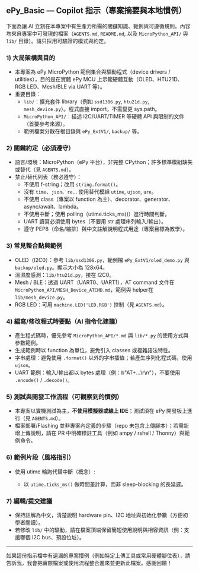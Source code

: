 ## ePy_Basic — Copilot 指示（專案摘要與本地慣例）

下面為讓 AI 立刻在本專案中有生產力所需的關鍵知識、範例與可遵循規則。內容均來自專案中可發現的檔案（`AGENTS.md`, `README.md`, 以及 `MicroPython_API/` 與 `lib/` 目錄）。請只採用可驗證的模式與約定。

### 1) 大局架構與目的
- 本專案為 ePy MicroPython 範例集合與驅動程式（device drivers / utilities），目的是在實體 ePy MCU 上示範硬體互動（OLED、HTU21D、RGB LED、Mesh/BLE via UART 等）。
- 重要目錄：
  - `lib/`：擴充套件 library（例如 `ssd1306.py`, `htu21d.py`, `mesh_device.py`）。程式直接 import，不需變更 sys.path。
  - `MicroPython_API/`：描述 I2C/UART/TIMER 等硬體 API 與限制的文件（首要參考來源）。
  - 範例檔案分散在根目錄與 `ePy_ExtV1/`, `backup/` 等。

### 2) 關鍵約定（必須遵守）
- 語言/環境：MicroPython（ePy 平台），非完整 CPython；許多標準模組缺失或替代（見 `AGENTS.md`）。
- 禁止/替代列表（務必遵守）：
  - 不使用 f-string；改用 `string.format()`。
  - 沒有 `time`、`json`、`re`... 使用替代模組 `utime`, `ujson`, `ure`。
  - 不使用 class（專案以 function 為主）、decorator、generator、async/await、lambda。
  - 不使用中斷；使用 polling（utime.ticks_ms()）進行時間判斷。
  - UART 讀寫必須使用 bytes（不要用 str 處理串列輸入/輸出）。
  - 遵守 PEP8（命名/縮排）與中文註解說明程式用途（專案目標為教學）。

### 3) 常見整合點與範例
- OLED（I2C0）：參考 `lib/ssd1306.py`，範例檔 `ePy_ExtV1/oled_demo.py` 與 `backup/oled.py`。顯示大小為 128x64。
- 溫濕度感測：`lib/htu21d.py`，接在 I2C0。
- Mesh / BLE：透過 UART（UART0、UART1），AT command 文件在 `MicroPython_API/MESH_Device_ATCMD.md`，範例與 helper在 `lib/mesh_device.py`。
- RGB LED：可用 `machine.LED('LED.RGB')` 控制（見 `AGENTS.md`）。

### 4) 編寫/修改程式時要點（AI 指令化建議）
- 產生程式碼時，優先參考 `MicroPython_API/*.md` 與 `lib/*.py` 的使用方式與參數範例。
- 生成範例時以 function 為單位，避免引入 classes 或複雜語法特性。
- 字串處理：避免使用 `.format()` 以外的字串插值；若產生序列化程式碼，使用 `ujson`。
- UART 範例：輸入/輸出都以 bytes 處理（例：b"AT+...\r\n"），不要使用 `.encode()` / `.decode()`。

### 5) 測試與開發工作流程（可觀察到的慣例）
- 本專案以實機測試為主，**不使用模擬器或線上 IDE**；測試須在 ePy 開發板上進行（見 `AGENTS.md`）。
- 檔案部署/Flashing 並非專案內定義的步驟（repo 未包含上傳腳本）；若需新增上傳說明，請在 PR 中明確標註工具（例如 ampy / rshell / Thonny）與範例命令。

### 6) 範例片段（風格指引）
- 使用 utime 輪詢代替中斷（概念）:

  - 以 `utime.ticks_ms()` 做時間差計算，而非 sleep-blocking 的長延遲。

### 7) 編輯/提交建議
- 保持註解為中文，清楚說明 hardware pin、I2C 地址與初始化參數（方便初學者閱讀）。
- 若修改 `lib/` 中的驅動，請在檔案頂端保留簡短使用說明與相容資訊（例：支援哪個 I2C bus、預設位址）。

---
如果這份指示檔中有遺漏的專案慣例（例如特定上傳工具或常用硬體腳位表），請告訴我，我會把實際檔案或使用流程整合進來並更新此檔案。感謝回饋！
